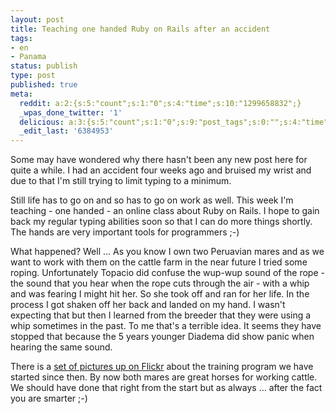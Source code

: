 ```yaml
---
layout: post
title: Teaching one handed Ruby on Rails after an accident
tags:
- en
- Panama
status: publish
type: post
published: true
meta:
  reddit: a:2:{s:5:"count";s:1:"0";s:4:"time";s:10:"1299658832";}
  _wpas_done_twitter: '1'
  delicious: a:3:{s:5:"count";s:1:"0";s:9:"post_tags";s:0:"";s:4:"time";s:10:"1285842187";}
  _edit_last: '6384953'
---
```

Some may have wondered why there hasn't been any new post here for quite a while. I had an accident four weeks ago and bruised my wrist and due to that I'm still trying to limit typing to a minimum.

Still life has to go on and so has to go on work as well. This week I'm teaching - one handed - an online class about Ruby on Rails. I hope to gain back my regular typing abilities soon so that I can do more things shortly. The hands are very important tools for programmers ;-)

What happened? Well ... As you know I own two Peruavian mares and as we want to work with them on the cattle farm in the near future I tried some roping. Unfortunately Topacio did confuse the wup-wup sound of the rope - the sound that you hear when the rope cuts through the air - with a whip and was fearing I might hit her. So she took off and ran for her life. In the process I got shaken off her back and landed on my hand. I wasn't expecting that but then I learned from the breeder that they were using a whip sometimes in the past. To me that's a terrible idea. It seems they have stopped that because the 5 years younger Diadema did show panic when hearing the same sound.

There is a <a href="http://www.flickr.com/photos/stephan-schwab/sets/72157624086857106/">set of pictures up on Flickr</a> about the training program we have started since then. By now both mares are great horses for working cattle. We should have done that right from the start but as always ... after the fact you are smarter ;-)
